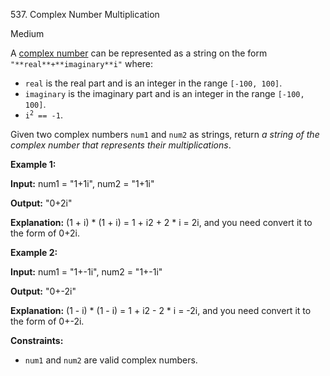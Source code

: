 537\. Complex Number Multiplication

Medium

A [complex number](https://en.wikipedia.org/wiki/Complex_number) can be represented as a string on the form `"**real**+**imaginary**i"` where:

*   `real` is the real part and is an integer in the range `[-100, 100]`.
*   `imaginary` is the imaginary part and is an integer in the range `[-100, 100]`.
*   <code>i<sup>2</sup> == -1</code>.

Given two complex numbers `num1` and `num2` as strings, return _a string of the complex number that represents their multiplications_.

**Example 1:**

**Input:** num1 = "1+1i", num2 = "1+1i"

**Output:** "0+2i"

**Explanation:** (1 + i) \* (1 + i) = 1 + i2 + 2 \* i = 2i, and you need convert it to the form of 0+2i.

**Example 2:**

**Input:** num1 = "1+-1i", num2 = "1+-1i"

**Output:** "0+-2i"

**Explanation:** (1 - i) \* (1 - i) = 1 + i2 - 2 \* i = -2i, and you need convert it to the form of 0+-2i.

**Constraints:**

*   `num1` and `num2` are valid complex numbers.